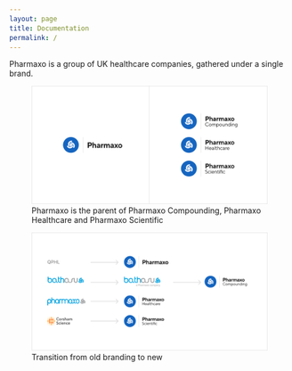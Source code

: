 ```yaml
---
layout: page
title: Documentation
permalink: /
---
```


Pharmaxo is a group of UK healthcare companies, gathered under a single brand.

<figure>
    <img src="/images/logos.png">
    <figcaption>Pharmaxo is the parent of Pharmaxo Compounding, Pharmaxo Healthcare and Pharmaxo Scientific</figcaption>
</figure>

<figure>
    <img src="/images/timeline.png">
    <figcaption>Transition from old branding to new</figcaption>
</figure>
